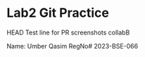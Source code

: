 # Lab2 Git Practice
 HEAD
Test line for PR screenshots
 collabB

 Name: Umber Qasim 
 RegNo# 2023-BSE-066
